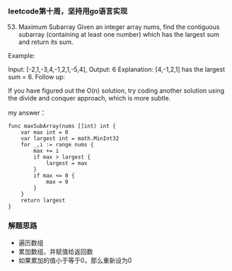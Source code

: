 ### leetcode第十周，坚持用go语言实现
53. Maximum Subarray
Given an integer array nums, find the contiguous subarray (containing at least one number) which has the largest sum and return its sum.

Example:

Input: [-2,1,-3,4,-1,2,1,-5,4],
Output: 6
Explanation: [4,-1,2,1] has the largest sum = 6.
Follow up:

If you have figured out the O(n) solution, try coding another solution using the divide and conquer approach, which is more subtle.

my answer：
```
func maxSubArray(nums []int) int {
	var max int = 0
	var largest int = math.MinInt32
	for _,i := range nums {
		max += i
		if max > largest {
			largest = max
		}
		if max <= 0 {
			max = 0
		}
	}
	return largest
}
```

### 解题思路
* 遍历数组
* 累加数组，并赋值给返回数
* 如果累加的值小于等于0，那么重新设为0

